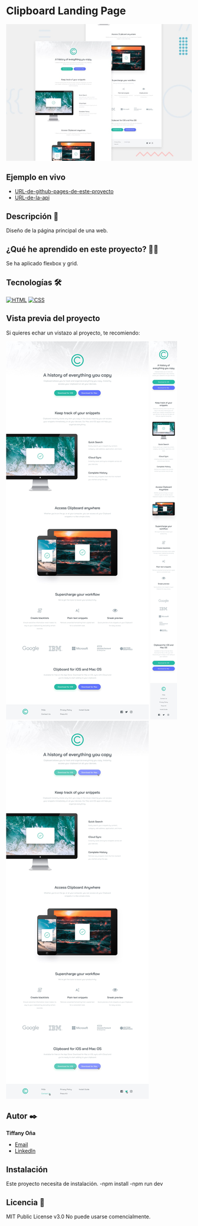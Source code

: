 # Clipboard Landing Page

![Captura del proyecto](https://raw.githubusercontent.com/tiffanyona6/clipboard-landing-page/main/Readme-img/desktop-preview.jpg)

## Ejemplo en vivo

- [URL-de-github-pages-de-este-proyecto](https://tiffanyona6.github.io/clipboard-landing-page/)
- [URL-de-la-api](URL-de-la-api)

## Descripción 📑

Diseño de la página principal de una web.

## ¿Qué he aprendido en este proyecto? 🙇🏻

Se ha aplicado  flexbox y grid.

## Tecnologías 🛠

<!-- Iconos sacados de: https://github.com/hendrasob/badges/blob/master/README.md y https://github.com/alexandresanlim/Badges4-README.md-Profile -->

[![HTML](https://img.shields.io/badge/HTML5-E34F26?style=for-the-badge&logo=html5&logoColor=white)](https://es.wikipedia.org/wiki/HTML5)
[![CSS](https://img.shields.io/badge/CSS3-1572B6?style=for-the-badge&logo=css3&logoColor=white)](https://es.wikipedia.org/wiki/CSS)

## Vista previa del proyecto

Si quieres echar un vistazo al proyecto, te recomiendo:

![Captura del proyecto](https://raw.githubusercontent.com/tiffanyona6/clipboard-landing-page/main/Readme-img/desktop-design.jpg)
![Captura del proyecto](https://raw.githubusercontent.com/tiffanyona6/clipboard-landing-page/main/Readme-img/mobile-design.jpg)
![Captura del proyecto](https://raw.githubusercontent.com/tiffanyona6/clipboard-landing-page/main/Readme-img/active-states.jpg)


## Autor ✒️

**Tiffany Oña**


- [Email](tiffanyona6@gmail.com)
- [LinkedIn](https://www.linkedin.com/in/tiffany-o%C3%B1a-/)

## Instalación

Este proyecto necesita de instalación.
-npm install
-npm run dev

## Licencia 📄

MIT Public License v3.0
No puede usarse comencialmente.

